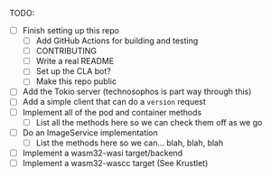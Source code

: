 TODO:

- [ ] Finish setting up this repo
  - [ ] Add GitHub Actions for building and testing
  - [ ] CONTRIBUTING
  - [ ] Write a real README
  - [ ] Set up the CLA bot?
  - [ ] Make this repo public
- [ ] Add the Tokio server (technosophos is part way through this)
- [ ] Add a simple client that can do a `version` request
- [ ] Implement all of the pod and container methods
  - [ ] List all the methods here so we can check them off as we go
- [ ] Do an ImageService implementation
  - [ ] List the methods here so we can... blah, blah, blah
- [ ] Implement a wasm32-wasi target/backend
- [ ] Implement a wasm32-wascc target (See Krustlet)
